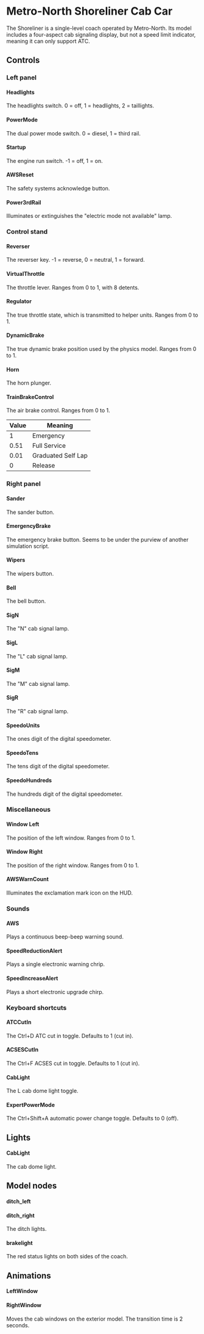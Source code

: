 # Metro-North Shoreliner Cab Car

The Shoreliner is a single-level coach operated by Metro-North. Its model includes a four-aspect cab signaling display, but not a speed limit indicator, meaning it can only support ATC.

## Controls

### Left panel

#### Headlights

The headlights switch. 0 = off, 1 = headlights, 2 = taillights.

#### PowerMode

The dual power mode switch. 0 = diesel, 1 = third rail.

#### Startup

The engine run switch. -1 = off, 1 = on.

#### AWSReset

The safety systems acknowledge button.

#### Power3rdRail

Illuminates or extinguishes the "electric mode not available" lamp.

### Control stand

#### Reverser

The reverser key. -1 = reverse, 0 = neutral, 1 = forward.

#### VirtualThrottle

The throttle lever. Ranges from 0 to 1, with 8 detents.

#### Regulator

The true throttle state, which is transmitted to helper units. Ranges from 0 to 1.

#### DynamicBrake

The true dynamic brake position used by the physics model. Ranges from 0 to 1.

#### Horn

The horn plunger.

#### TrainBrakeControl

The air brake control. Ranges from 0 to 1.

| Value | Meaning |
| --- | --- |
| 1 | Emergency |
| 0.51 | Full Service |
| 0.01 | Graduated Self Lap |
| 0 | Release |

### Right panel

#### Sander

The sander button.

#### EmergencyBrake

The emergency brake button. Seems to be under the purview of another simulation script.

#### Wipers

The wipers button.

#### Bell

The bell button.

#### SigN

The "N" cab signal lamp.

#### SigL

The "L" cab signal lamp.

#### SigM

The "M" cab signal lamp.

#### SigR

The "R" cab signal lamp.

#### SpeedoUnits

The ones digit of the digital speedometer.

#### SpeedoTens

The tens digit of the digital speedometer.

#### SpeedoHundreds

The hundreds digit of the digital speedometer.

### Miscellaneous

#### Window Left

The position of the left window. Ranges from 0 to 1.

#### Window Right

The position of the right window. Ranges from 0 to 1.

#### AWSWarnCount

Illuminates the exclamation mark icon on the HUD.

### Sounds

#### AWS

Plays a continuous beep-beep warning sound.

#### SpeedReductionAlert

Plays a single electronic warning chrip.

#### SpeedIncreaseAlert

Plays a short electronic upgrade chirp.

### Keyboard shortcuts

#### ATCCutIn

The Ctrl+D ATC cut in toggle. Defaults to 1 (cut in).

#### ACSESCutIn

The Ctrl+F ACSES cut in toggle. Defaults to 1 (cut in).

#### CabLight

The L cab dome light toggle.

#### ExpertPowerMode

The Ctrl+Shift+A automatic power change toggle. Defaults to 0 (off).

## Lights

#### CabLight

The cab dome light.

## Model nodes

#### ditch_left

#### ditch_right

The ditch lights.

#### brakelight

The red status lights on both sides of the coach.

## Animations

#### LeftWindow

#### RightWindow

Moves the cab windows on the exterior model. The transition time is 2 seconds.
